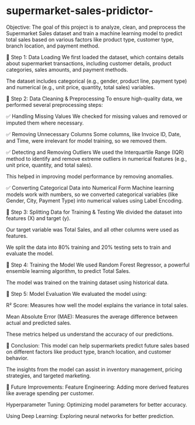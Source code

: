 # supermarket-sales-pridictor-
Objective:
The goal of this project is to analyze, clean, and preprocess the Supermarket Sales dataset and train a machine learning model to predict total sales based on various factors like product type, customer type, branch location, and payment method.

🔹 Step 1: Data Loading
We first loaded the dataset, which contains details about supermarket transactions, including customer details, product categories, sales amounts, and payment methods.

The dataset includes categorical (e.g., gender, product line, payment type) and numerical (e.g., unit price, quantity, total sales) variables.

🔹 Step 2: Data Cleaning & Preprocessing
To ensure high-quality data, we performed several preprocessing steps:

✅ Handling Missing Values
We checked for missing values and removed or imputed them where necessary.

✅ Removing Unnecessary Columns
Some columns, like Invoice ID, Date, and Time, were irrelevant for model training, so we removed them.

✅ Detecting and Removing Outliers
We used the Interquartile Range (IQR) method to identify and remove extreme outliers in numerical features (e.g., unit price, quantity, and total sales).

This helped in improving model performance by removing anomalies.

✅ Converting Categorical Data into Numerical Form
Machine learning models work with numbers, so we converted categorical variables (like Gender, City, Payment Type) into numerical values using Label Encoding.

🔹 Step 3: Splitting Data for Training & Testing
We divided the dataset into features (X) and target (y).

Our target variable was Total Sales, and all other columns were used as features.

We split the data into 80% training and 20% testing sets to train and evaluate the model.

🔹 Step 4: Training the Model
We used Random Forest Regressor, a powerful ensemble learning algorithm, to predict Total Sales.

The model was trained on the training dataset using historical data.

🔹 Step 5: Model Evaluation
We evaluated the model using:

R² Score: Measures how well the model explains the variance in total sales.

Mean Absolute Error (MAE): Measures the average difference between actual and predicted sales.

These metrics helped us understand the accuracy of our predictions.

📌 Conclusion:
This model can help supermarkets predict future sales based on different factors like product type, branch location, and customer behavior.

The insights from the model can assist in inventory management, pricing strategies, and targeted marketing.

📌 Future Improvements:
Feature Engineering: Adding more derived features like average spending per customer.

Hyperparameter Tuning: Optimizing model parameters for better accuracy.

Using Deep Learning: Exploring neural networks for better prediction.
